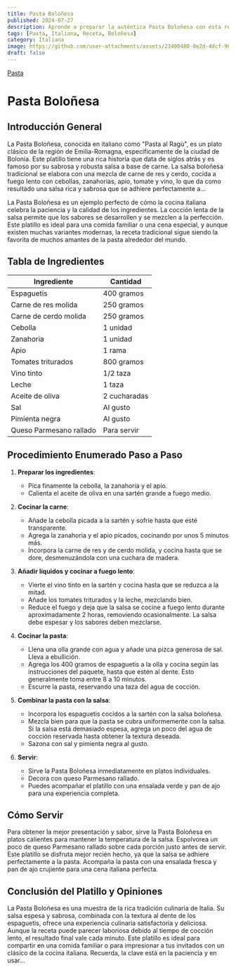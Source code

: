 ```yaml
---
title: Pasta Boloñesa
published: 2024-07-27
description: Aprende a preparar la auténtica Pasta Boloñesa con esta receta detallada. Perfecta para una comida italiana casera.
tags: [Pasta, Italiana, Receta, Boloñesa]
category: Italiana
image: https://github.com/user-attachments/assets/23400480-0e2d-4dcf-9625-6e82bd34d79f
draft: false
---
```


[Pasta](https://github.com/user-attachments/assets/23400480-0e2d-4dcf-9625-6e82bd34d79f)
# Pasta Boloñesa

## Introducción General

La Pasta Boloñesa, conocida en italiano como "Pasta al Ragù", es un plato clásico de la región de Emilia-Romagna, específicamente de la ciudad de Bolonia. Este platillo tiene una rica historia que data de siglos atrás y es famoso por su sabrosa y robusta salsa a base de carne. La salsa boloñesa tradicional se elabora con una mezcla de carne de res y cerdo, cocida a fuego lento con cebollas, zanahorias, apio, tomate y vino, lo que da como resultado una salsa rica y sabrosa que se adhiere perfectamente a...

La Pasta Boloñesa es un ejemplo perfecto de cómo la cocina italiana celebra la paciencia y la calidad de los ingredientes. La cocción lenta de la salsa permite que los sabores se desarrollen y se mezclen a la perfección. Este platillo es ideal para una comida familiar o una cena especial, y aunque existen muchas variantes modernas, la receta tradicional sigue siendo la favorita de muchos amantes de la pasta alrededor del mundo.

## Tabla de Ingredientes

| Ingrediente             | Cantidad        |
|-------------------------|-----------------|
| Espaguetis              | 400 gramos      |
| Carne de res molida     | 250 gramos      |
| Carne de cerdo molida   | 250 gramos      |
| Cebolla                 | 1 unidad        |
| Zanahoria               | 1 unidad        |
| Apio                    | 1 rama          |
| Tomates triturados      | 800 gramos      |
| Vino tinto              | 1/2 taza        |
| Leche                   | 1 taza          |
| Aceite de oliva         | 2 cucharadas    |
| Sal                     | Al gusto        |
| Pimienta negra          | Al gusto        |
| Queso Parmesano rallado | Para servir     |

## Procedimiento Enumerado Paso a Paso

1. **Preparar los ingredientes**: 
   - Pica finamente la cebolla, la zanahoria y el apio.
   - Calienta el aceite de oliva en una sartén grande a fuego medio. 

2. **Cocinar la carne**: 
   - Añade la cebolla picada a la sartén y sofríe hasta que esté transparente.
   - Agrega la zanahoria y el apio picados, cocinando por unos 5 minutos más.
   - Incorpora la carne de res y de cerdo molida, y cocina hasta que se dore, desmenuzándola con una cuchara de madera.

3. **Añadir líquidos y cocinar a fuego lento**: 
   - Vierte el vino tinto en la sartén y cocina hasta que se reduzca a la mitad.
   - Añade los tomates triturados y la leche, mezclando bien.
   - Reduce el fuego y deja que la salsa se cocine a fuego lento durante aproximadamente 2 horas, removiendo ocasionalmente. La salsa debe espesar y los sabores deben mezclarse.

4. **Cocinar la pasta**: 
   - Llena una olla grande con agua y añade una pizca generosa de sal. Lleva a ebullición.
   - Agrega los 400 gramos de espaguetis a la olla y cocina según las instrucciones del paquete, hasta que estén al dente. Esto generalmente toma entre 8 a 10 minutos.
   - Escurre la pasta, reservando una taza del agua de cocción.

5. **Combinar la pasta con la salsa**: 
   - Incorpora los espaguetis cocidos a la sartén con la salsa boloñesa.
   - Mezcla bien para que la pasta se cubra uniformemente con la salsa. Si la salsa está demasiado espesa, agrega un poco del agua de cocción reservada hasta obtener la textura deseada.
   - Sazona con sal y pimienta negra al gusto.

6. **Servir**: 
   - Sirve la Pasta Boloñesa inmediatamente en platos individuales.
   - Decora con queso Parmesano rallado.
   - Puedes acompañar el platillo con una ensalada verde y pan de ajo para una experiencia completa.

## Cómo Servir

Para obtener la mejor presentación y sabor, sirve la Pasta Boloñesa en platos calientes para mantener la temperatura de la salsa. Espolvorea un poco de queso Parmesano rallado sobre cada porción justo antes de servir. Este platillo se disfruta mejor recién hecho, ya que la salsa se adhiere perfectamente a la pasta. Acompaña la pasta con una ensalada fresca y pan de ajo crujiente para una cena italiana perfecta.

## Conclusión del Platillo y Opiniones

La Pasta Boloñesa es una muestra de la rica tradición culinaria de Italia. Su salsa espesa y sabrosa, combinada con la textura al dente de los espaguetis, ofrece una experiencia culinaria satisfactoria y deliciosa. Aunque la receta puede parecer laboriosa debido al tiempo de cocción lento, el resultado final vale cada minuto. Este platillo es ideal para compartir en una comida familiar o para impresionar a tus invitados con un clásico de la cocina italiana. Recuerda, la clave está en la paciencia y en usar...
